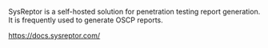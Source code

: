 SysReptor is a self-hosted solution for penetration testing report generation. It is frequently used to generate OSCP reports. 

https://docs.sysreptor.com/
